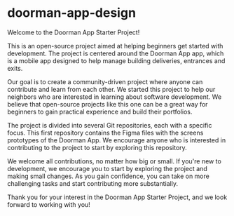 # doorman-app-design

Welcome to the Doorman App Starter Project!

This is an open-source project aimed at helping beginners get started with development. The project is centered around the Doorman App app, which is a mobile app designed to help manage building deliveries, entrances and exits.

Our goal is to create a community-driven project where anyone can contribute and learn from each other. We started this project to help our neighbors who are interested in learning about software development. We believe that open-source projects like this one can be a great way for beginners to gain practical experience and build their portfolios.

The project is divided into several Git repositories, each with a specific focus. This first repository contains the Figma files with the screens prototypes of the Doorman App. We encourage anyone who is interested in contributing to the project to start by exploring this repository.

We welcome all contributions, no matter how big or small. If you're new to development, we encourage you to start by exploring the project and making small changes. As you gain confidence, you can take on more challenging tasks and start contributing more substantially.

Thank you for your interest in the Doorman App Starter Project, and we look forward to working with you!
